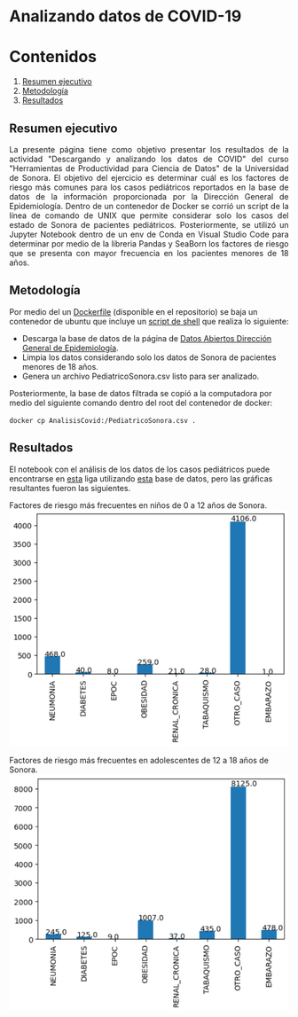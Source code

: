# Analizando datos de COVID-19

# Contenidos
1. [Resumen ejecutivo](#Resumen-ejecutivo)
2. [Metodología](#Metodologia)
3. [Resultados](#Resultados)

## Resumen ejecutivo

<div style="text-align: justify">
La presente página tiene como objetivo presentar los resultados de la actividad "Descargando y analizando los datos de COVID" del curso "Herramientas de Productividad para Ciencia de Datos" de la Universidad de Sonora.
El objetivo del ejercicio es determinar cuál es los factores de riesgo más comunes para los casos pediátricos reportados en la base de datos de la información proporcionada por la Dirección General de Epidemiología.
Dentro de un contenedor de Docker se corrió un script de la línea de comando de UNIX que permite considerar solo los casos del estado de Sonora de pacientes pediátricos.
Posteriormente, se utilizó un Jupyter Notebook dentro de un env de Conda en Visual Studio Code para determinar por medio de la libreria Pandas y SeaBorn los factores de riesgo que se presenta con mayor frecuencia en los pacientes menores de 18 años.
</div>

## Metodología

Por medio del un [Dockerfile](https://github.com/Maleniski/AnalisisCovid19/blob/main/AnalisisCovid_MalenaManzanares.dockerfile) (disponible en el repositorio) se baja un contenedor de ubuntu que incluye un [script de shell](https://github.com/Maleniski/AnalisisCovid19/blob/main/Covid19Script.sh) que realiza lo siguiente:

- Descarga la base de datos de la página de [Datos Abiertos Dirección General de Epidemiología](https://www.gob.mx/salud/documentos/datos-abiertos-152127).
- Limpia los datos considerando solo los datos de Sonora de pacientes menores de 18 años.
- Genera un archivo PediatricoSonora.csv listo para ser analizado.

Posteriormente, la base de datos filtrada se copió a la computadora por medio del siguiente comando dentro del root del contenedor de docker:

<code>docker cp AnalisisCovid:/PediatricoSonora.csv .</code>

## Resultados

El notebook con el análisis de los datos de los casos pediátricos puede encontrarse en [esta](https://github.com/Maleniski/AnalisisCovid19/blob/main/AnalisisPediatrico.ipynb) liga utilizando [esta](https://github.com/Maleniski/AnalisisCovid19/blob/main/PediatricoSonora.csv) base de datos, pero las gráficas resultantes fueron las siguientes.

Factores de riesgo más frecuentes en niños de 0 a 12 años de Sonora.
![ninos](https://github.com/Maleniski/AnalisisCovid19/raw/main/ninos.PNG)

Factores de riesgo más frecuentes en adolescentes de 12 a 18 años de Sonora.
![teen](https://github.com/Maleniski/AnalisisCovid19/raw/main/teen.PNG)
